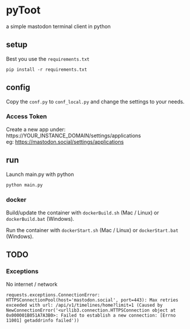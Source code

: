 # pyToot
a simple mastodon terminal client in python

## setup

Best you use the `requirements.txt`  

```shell
pip install -r requirements.txt
```

## config

Copy the `conf.py` to `conf_local.py` and change the settings to your needs.

### Access Token

Create a new app under: https://YOUR_INSTANCE_DOMAIN/settings/applications    
eg: https://mastodon.social/settings/applications  

## run

Launch main.py with python

```bash
python main.py
```

### docker

Build/update the container with `dockerBuild.sh` (Mac / Linux) or `dockerBuild.bat` (Windows).    

Run the container with `dockerStart.sh` (Mac / Linux) or `dockerStart.bat` (Windows).  

## TODO

### Exceptions

No internet / network
```
requests.exceptions.ConnectionError: HTTPSConnectionPool(host='mastodon.social', port=443): Max retries exceeded with url: /api/v1/timelines/home?limit=1 (Caused by NewConnectionError('<urllib3.connection.HTTPSConnection object at 0x000001B051A7A3B0>: Failed to establish a new connection: [Errno 11001] getaddrinfo failed'))
```
